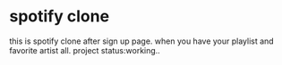 # spotify clone

this is spotify clone after sign up page.
when you have your playlist and favorite artist all.
project status:working..
